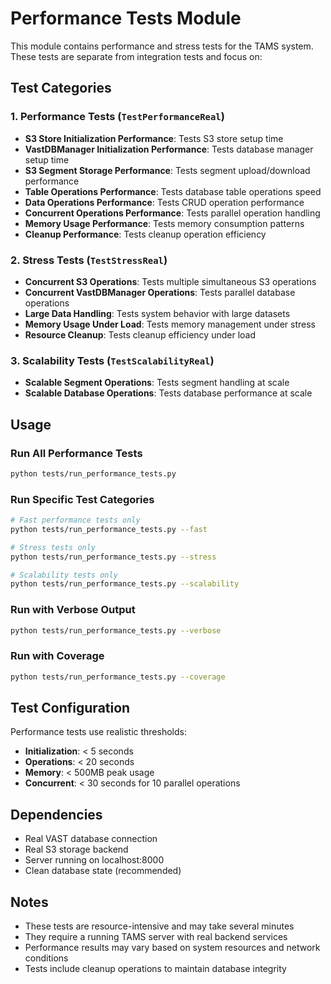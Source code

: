 # Performance Tests Module

This module contains performance and stress tests for the TAMS system. These tests are separate from integration tests and focus on:

## Test Categories

### 1. Performance Tests (`TestPerformanceReal`)
- **S3 Store Initialization Performance**: Tests S3 store setup time
- **VastDBManager Initialization Performance**: Tests database manager setup time
- **S3 Segment Storage Performance**: Tests segment upload/download performance
- **Table Operations Performance**: Tests database table operations speed
- **Data Operations Performance**: Tests CRUD operation performance
- **Concurrent Operations Performance**: Tests parallel operation handling
- **Memory Usage Performance**: Tests memory consumption patterns
- **Cleanup Performance**: Tests cleanup operation efficiency

### 2. Stress Tests (`TestStressReal`)
- **Concurrent S3 Operations**: Tests multiple simultaneous S3 operations
- **Concurrent VastDBManager Operations**: Tests parallel database operations
- **Large Data Handling**: Tests system behavior with large datasets
- **Memory Usage Under Load**: Tests memory management under stress
- **Resource Cleanup**: Tests cleanup efficiency under load

### 3. Scalability Tests (`TestScalabilityReal`)
- **Scalable Segment Operations**: Tests segment handling at scale
- **Scalable Database Operations**: Tests database performance at scale

## Usage

### Run All Performance Tests
```bash
python tests/run_performance_tests.py
```

### Run Specific Test Categories
```bash
# Fast performance tests only
python tests/run_performance_tests.py --fast

# Stress tests only
python tests/run_performance_tests.py --stress

# Scalability tests only
python tests/run_performance_tests.py --scalability
```

### Run with Verbose Output
```bash
python tests/run_performance_tests.py --verbose
```

### Run with Coverage
```bash
python tests/run_performance_tests.py --coverage
```

## Test Configuration

Performance tests use realistic thresholds:
- **Initialization**: < 5 seconds
- **Operations**: < 20 seconds
- **Memory**: < 500MB peak usage
- **Concurrent**: < 30 seconds for 10 parallel operations

## Dependencies

- Real VAST database connection
- Real S3 storage backend
- Server running on localhost:8000
- Clean database state (recommended)

## Notes

- These tests are resource-intensive and may take several minutes
- They require a running TAMS server with real backend services
- Performance results may vary based on system resources and network conditions
- Tests include cleanup operations to maintain database integrity
